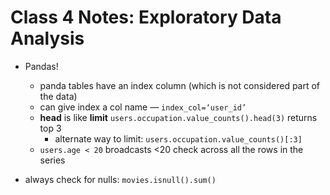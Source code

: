 # Class 4 Notes:  Exploratory Data Analysis

* Pandas!
  * panda tables have an index column (which is not considered part of the data)
  * can give index a col name — `index_col=‘user_id’`
  * **head** is like **limit** `users.occupation.value_counts().head(3)` returns top 3
    * alternate way to limit: `users.occupation.value_counts()[:3]`
  *  `users.age < 20` broadcasts <20 check across all the rows in the series

* always check for nulls:
  `movies.isnull().sum()`